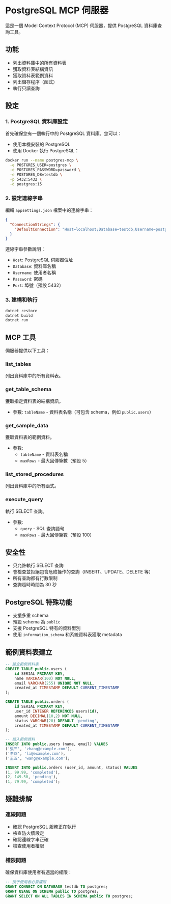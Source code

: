 # PostgreSQL MCP 伺服器

這是一個 Model Context Protocol (MCP) 伺服器，提供 PostgreSQL 資料庫查詢工具。

## 功能

- 列出資料庫中的所有資料表
- 獲取資料表結構資訊
- 獲取資料表範例資料
- 列出儲存程序（函式）
- 執行只讀查詢

## 設定

### 1. PostgreSQL 資料庫設定

首先確保您有一個執行中的 PostgreSQL 資料庫。您可以：

- 使用本機安裝的 PostgreSQL
- 使用 Docker 執行 PostgreSQL：

```bash
docker run --name postgres-mcp \
  -e POSTGRES_USER=postgres \
  -e POSTGRES_PASSWORD=password \
  -e POSTGRES_DB=testdb \
  -p 5432:5432 \
  -d postgres:15
```

### 2. 設定連線字串

編輯 `appsettings.json` 檔案中的連線字串：

```json
{
  "ConnectionStrings": {
    "DefaultConnection": "Host=localhost;Database=testdb;Username=postgres;Password=password;Port=5432;"
  }
}
```

連線字串參數說明：
- `Host`: PostgreSQL 伺服器位址
- `Database`: 資料庫名稱
- `Username`: 使用者名稱
- `Password`: 密碼
- `Port`: 埠號（預設 5432）

### 3. 建構和執行

```bash
dotnet restore
dotnet build
dotnet run
```

## MCP 工具

伺服器提供以下工具：

### list_tables
列出資料庫中的所有資料表。

### get_table_schema
獲取指定資料表的結構資訊。
- 參數: `tableName` - 資料表名稱（可包含 schema，例如 `public.users`）

### get_sample_data
獲取資料表的範例資料。
- 參數: 
  - `tableName` - 資料表名稱
  - `maxRows` - 最大回傳筆數（預設 5）

### list_stored_procedures
列出資料庫中的所有函式。

### execute_query
執行 SELECT 查詢。
- 參數:
  - `query` - SQL 查詢語句
  - `maxRows` - 最大回傳筆數（預設 100）

## 安全性

- 只允許執行 SELECT 查詢
- 會檢查並拒絕包含危險操作的查詢（INSERT、UPDATE、DELETE 等）
- 所有查詢都有行數限制
- 查詢超時時間為 30 秒

## PostgreSQL 特殊功能

- 支援多重 schema
- 預設 schema 為 `public`
- 支援 PostgreSQL 特有的資料型別
- 使用 `information_schema` 和系統資料表獲取 metadata

## 範例資料表建立

```sql
-- 建立範例資料表
CREATE TABLE public.users (
    id SERIAL PRIMARY KEY,
    name VARCHAR(100) NOT NULL,
    email VARCHAR(255) UNIQUE NOT NULL,
    created_at TIMESTAMP DEFAULT CURRENT_TIMESTAMP
);

CREATE TABLE public.orders (
    id SERIAL PRIMARY KEY,
    user_id INTEGER REFERENCES users(id),
    amount DECIMAL(10,2) NOT NULL,
    status VARCHAR(20) DEFAULT 'pending',
    created_at TIMESTAMP DEFAULT CURRENT_TIMESTAMP
);

-- 插入範例資料
INSERT INTO public.users (name, email) VALUES 
('張三', 'zhang@example.com'),
('李四', 'li@example.com'),
('王五', 'wang@example.com');

INSERT INTO public.orders (user_id, amount, status) VALUES 
(1, 99.99, 'completed'),
(2, 149.50, 'pending'),
(1, 79.99, 'completed');
```

## 疑難排解

### 連線問題
- 確認 PostgreSQL 服務正在執行
- 檢查防火牆設定
- 確認連線字串正確
- 檢查使用者權限

### 權限問題
確保資料庫使用者有適當的權限：

```sql
-- 授予使用者必要權限
GRANT CONNECT ON DATABASE testdb TO postgres;
GRANT USAGE ON SCHEMA public TO postgres;
GRANT SELECT ON ALL TABLES IN SCHEMA public TO postgres;
```
